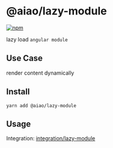 # @aiao/lazy-module

[![npm](https://img.shields.io/npm/v/@aiao/lazy-module?style=flat-square)](https://www.npmjs.com/@aiao/lazy-module)

lazy load `angular module`

## Use Case

render content dynamically

## Install

```console
yarn add @aiao/lazy-module
```

## Usage

Integration: [integration/lazy-module](/integration/lazy-module)
